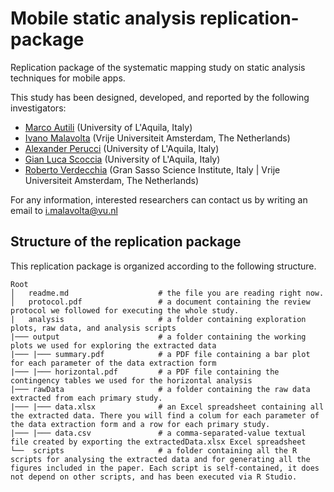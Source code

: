 # Mobile static analysis replication-package
Replication package of the systematic mapping study on static analysis techniques for mobile apps.

This study has been designed, developed, and reported by the following investigators:
- [Marco Autili](http://people.disim.univaq.it/marco.autili/) (University of L'Aquila, Italy)
- [Ivano Malavolta](http://www.ivanomalavolta.com) (Vrije Universiteit Amsterdam, The Netherlands)
- [Alexander Perucci](http://www.alexanderperucci.com/) (University of L'Aquila, Italy)
- [Gian Luca Scoccia](https://scholar.google.com/citations?user=y8EX4DAAAAAJ&hl=en) (University of L'Aquila, Italy)
- [Roberto Verdecchia](https://robertoverdecchia.github.io/) (Gran Sasso Science Institute, Italy | Vrije Universiteit Amsterdam, The Netherlands)

For any information, interested researchers can contact us by writing an email to [i.malavolta@vu.nl](mailto:i.malavolta@vu.nl)

## Structure of the replication package

This replication package is organized according to the following structure.

```
Root
│   readme.md                    # the file you are reading right now.
│   protocol.pdf                 # a document containing the review protocol we followed for executing the whole study.
|   analysis                     # a folder containing exploration plots, raw data, and analysis scripts
|─── output                      # a folder containing the working plots we used for exploring the extracted data
|─── |─── summary.pdf            # a PDF file containing a bar plot for each parameter of the data extraction form
|─── |─── horizontal.pdf         # a PDF file containing the contingency tables we used for the horizontal analysis
|─── rawData                     # a folder containing the raw data extracted from each primary study.
|─── |─── data.xlsx              # an Excel spreadsheet containing all the extracted data. There you will find a colum for each parameter of the data extraction form and a row for each primary study.
|─── |─── data.csv               # a comma-separated-value textual file created by exporting the extractedData.xlsx Excel spreadsheet 
└──  scripts                     # a folder containing all the R scripts for analysing the extracted data and for generating all the figures included in the paper. Each script is self-contained, it does not depend on other scripts, and has been executed via R Studio. 
```
